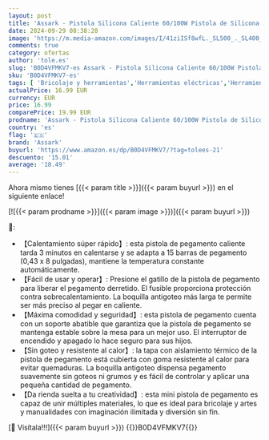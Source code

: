 ```yaml
---
layout: post
title: 'Assark - Pistola Silicona Caliente 60/100W Pistola de Silicona Caliente con 15 Barras de Pegamento Caliente de 11mm x 220mm  para Manualidades Escolares  Reparaciones Rápidas  Arte  DIY'
date: 2024-09-29 08:38:28
image: 'https://m.media-amazon.com/images/I/41ziISf8wfL._SL500_._SL400_.jpg'
comments: true
category: ofertas
author: 'tole.es'
slug: 'B0D4VFMKV7-es Assark - Pistola Silicona Caliente 60/100W Pistola de...'
sku: 'B0D4VFMKV7-es'
tags: [ 'Bricolaje y herramientas','Herramientas eléctricas','Herramientas manuales y eléctricas','Pistolas de encolar','assark','barras','de','pegamento','🇪🇸', ]
actualPrice: 16.99 EUR
currency: EUR
price: 16.99
comparePrice: 19.99 EUR
prodname: 'Assark - Pistola Silicona Caliente 60/100W Pistola de Silicona Caliente con 15 Barras de Pegamento Caliente de 11mm x 220mm  para Manualidades Escolares  Reparaciones Rápidas  Arte  DIY'
country: 'es'
flag: '🇪🇸'
brand: 'Assark'
buyurl: 'https://www.amazon.es/dp/B0D4VFMKV7/?tag=tolees-21'
descuento: '15.01'
average: '18.49'
---
```


Ahora mismo tienes [{{< param title >}}]({{< param buyurl >}}) en el siguiente enlace!

[![{{< param prodname >}}]({{< param image >}})]({{< param buyurl >}})

🔎:

- 【Calentamiento súper rápido】: esta pistola de pegamento caliente tarda 3 minutos en calentarse y se adapta a 15 barras de pegamento (0,43 x 8 pulgadas), mantiene la temperatura constante automáticamente.
- 【Fácil de usar y operar】: Presione el gatillo de la pistola de pegamento para liberar el pegamento derretido. El fusible proporciona protección contra sobrecalentamiento. La boquilla antigoteo más larga te permite ser más preciso al pegar en caliente.
- 【Máxima comodidad y seguridad】: esta pistola de pegamento cuenta con un soporte abatible que garantiza que la pistola de pegamento se mantenga estable sobre la mesa para un mejor uso. El interruptor de encendido y apagado lo hace seguro para sus hijos.
- 【Sin goteo y resistente al calor】: la tapa con aislamiento térmico de la pistola de pegamento está cubierta con goma resistente al calor para evitar quemaduras. La boquilla antigoteo dispensa pegamento suavemente sin goteos ni grumos y es fácil de controlar y aplicar una pequeña cantidad de pegamento.
- 【Da rienda suelta a tu creatividad】: esta mini pistola de pegamento es capaz de unir múltiples materiales, lo que es ideal para bricolaje y artes y manualidades con imaginación ilimitada y diversión sin fin.

[🛒 Visítala!!!]({{< param buyurl >}})
{{<world>}}B0D4VFMKV7{{</world>}}
